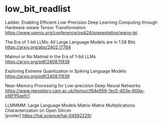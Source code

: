 # low_bit_readlist
Ladder: Enabling Efficient Low-Precision Deep Learning Computing through Hardware-aware Tensor Transformation<br/>
<https://www.usenix.org/conference/osdi24/presentation/wang-lei><br/>

The Era of 1-bit LLMs: All Large Language Models are in 1.58 Bits<br/>
<https://arxiv.org/abs/2402.17764><br/>

Matmul or No Matmal in the Era of 1-bit LLMs<br/>
<https://arxiv.org/pdf/2408.11939><br/>

Exploring Extreme Quantization in Spiking Language Models<br/>
<https://arxiv.org/pdf/2408.11939><br/>

Near-Memory Processing for Low-precision Deep Neural Networks<br/>
<https://www.repository.cam.ac.uk/items/cf64e959-1ec5-453e-900a-e16f1f5eefc1><br/>


LLMMMM: Large Language Models Matrix-Matrix Multiplications Characterization on Open Silicon<br/>
[poster]
<https://hal.science/hal-04592229/><br/>

